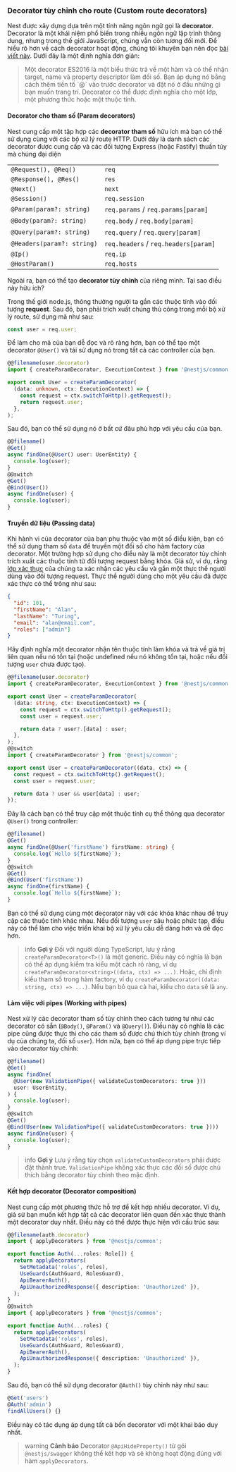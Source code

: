 ### Decorator tùy chỉnh cho route (Custom route decorators)

Nest được xây dựng dựa trên một tính năng ngôn ngữ gọi là **decorator**. Decorator là một khái niệm phổ biến trong nhiều ngôn ngữ lập trình thông dụng, nhưng trong thế giới JavaScript, chúng vẫn còn tương đối mới. Để hiểu rõ hơn về cách decorator hoạt động, chúng tôi khuyên bạn nên đọc [bài viết này](https://medium.com/google-developers/exploring-es7-decorators-76ecb65fb841). Dưới đây là một định nghĩa đơn giản:

<blockquote class="external">
  Một decorator ES2016 là một biểu thức trả về một hàm và có thể nhận target, name và property descriptor làm đối số.
  Bạn áp dụng nó bằng cách thêm tiền tố `@` vào trước decorator và đặt nó ở đầu những gì bạn muốn trang trí. Decorator có thể được định nghĩa cho một lớp, một phương thức hoặc một thuộc tính.
</blockquote>

#### Decorator cho tham số (Param decorators)

Nest cung cấp một tập hợp các **decorator tham số** hữu ích mà bạn có thể sử dụng cùng với các bộ xử lý route HTTP. Dưới đây là danh sách các decorator được cung cấp và các đối tượng Express (hoặc Fastify) thuần túy mà chúng đại diện

<table>
  <tbody>
    <tr>
      <td><code>@Request(), @Req()</code></td>
      <td><code>req</code></td>
    </tr>
    <tr>
      <td><code>@Response(), @Res()</code></td>
      <td><code>res</code></td>
    </tr>
    <tr>
      <td><code>@Next()</code></td>
      <td><code>next</code></td>
    </tr>
    <tr>
      <td><code>@Session()</code></td>
      <td><code>req.session</code></td>
    </tr>
    <tr>
      <td><code>@Param(param?: string)</code></td>
      <td><code>req.params</code> / <code>req.params[param]</code></td>
    </tr>
    <tr>
      <td><code>@Body(param?: string)</code></td>
      <td><code>req.body</code> / <code>req.body[param]</code></td>
    </tr>
    <tr>
      <td><code>@Query(param?: string)</code></td>
      <td><code>req.query</code> / <code>req.query[param]</code></td>
    </tr>
    <tr>
      <td><code>@Headers(param?: string)</code></td>
      <td><code>req.headers</code> / <code>req.headers[param]</code></td>
    </tr>
    <tr>
      <td><code>@Ip()</code></td>
      <td><code>req.ip</code></td>
    </tr>
    <tr>
      <td><code>@HostParam()</code></td>
      <td><code>req.hosts</code></td>
    </tr>
  </tbody>
</table>

Ngoài ra, bạn có thể tạo **decorator tùy chỉnh** của riêng mình. Tại sao điều này hữu ích?

Trong thế giới node.js, thông thường người ta gắn các thuộc tính vào đối tượng **request**. Sau đó, bạn phải trích xuất chúng thủ công trong mỗi bộ xử lý route, sử dụng mã như sau:

```typescript
const user = req.user;
```

Để làm cho mã của bạn dễ đọc và rõ ràng hơn, bạn có thể tạo một decorator `@User()` và tái sử dụng nó trong tất cả các controller của bạn.

```typescript
@@filename(user.decorator)
import { createParamDecorator, ExecutionContext } from '@nestjs/common';

export const User = createParamDecorator(
  (data: unknown, ctx: ExecutionContext) => {
    const request = ctx.switchToHttp().getRequest();
    return request.user;
  },
);
```

Sau đó, bạn có thể sử dụng nó ở bất cứ đâu phù hợp với yêu cầu của bạn.

```typescript
@@filename()
@Get()
async findOne(@User() user: UserEntity) {
  console.log(user);
}
@@switch
@Get()
@Bind(User())
async findOne(user) {
  console.log(user);
}
```

#### Truyền dữ liệu (Passing data)

Khi hành vi của decorator của bạn phụ thuộc vào một số điều kiện, bạn có thể sử dụng tham số `data` để truyền một đối số cho hàm factory của decorator. Một trường hợp sử dụng cho điều này là một decorator tùy chỉnh trích xuất các thuộc tính từ đối tượng request bằng khóa. Giả sử, ví dụ, rằng <a href="techniques/authentication#implementing-passport-strategies">lớp xác thực</a> của chúng ta xác nhận các yêu cầu và gắn một thực thể người dùng vào đối tượng request. Thực thể người dùng cho một yêu cầu đã được xác thực có thể trông như sau:

```json
{
  "id": 101,
  "firstName": "Alan",
  "lastName": "Turing",
  "email": "alan@email.com",
  "roles": ["admin"]
}
```

Hãy định nghĩa một decorator nhận tên thuộc tính làm khóa và trả về giá trị liên quan nếu nó tồn tại (hoặc undefined nếu nó không tồn tại, hoặc nếu đối tượng `user` chưa được tạo).

```typescript
@@filename(user.decorator)
import { createParamDecorator, ExecutionContext } from '@nestjs/common';

export const User = createParamDecorator(
  (data: string, ctx: ExecutionContext) => {
    const request = ctx.switchToHttp().getRequest();
    const user = request.user;

    return data ? user?.[data] : user;
  },
);
@@switch
import { createParamDecorator } from '@nestjs/common';

export const User = createParamDecorator((data, ctx) => {
  const request = ctx.switchToHttp().getRequest();
  const user = request.user;

  return data ? user && user[data] : user;
});
```

Đây là cách bạn có thể truy cập một thuộc tính cụ thể thông qua decorator `@User()` trong controller:

```typescript
@@filename()
@Get()
async findOne(@User('firstName') firstName: string) {
  console.log(`Hello ${firstName}`);
}
@@switch
@Get()
@Bind(User('firstName'))
async findOne(firstName) {
  console.log(`Hello ${firstName}`);
}
```

Bạn có thể sử dụng cùng một decorator này với các khóa khác nhau để truy cập các thuộc tính khác nhau. Nếu đối tượng `user` sâu hoặc phức tạp, điều này có thể làm cho việc triển khai bộ xử lý yêu cầu dễ dàng hơn và dễ đọc hơn.

> info **Gợi ý** Đối với người dùng TypeScript, lưu ý rằng `createParamDecorator<T>()` là một generic. Điều này có nghĩa là bạn có thể áp dụng kiểm tra kiểu một cách rõ ràng, ví dụ `createParamDecorator<string>((data, ctx) => ...)`. Hoặc, chỉ định kiểu tham số trong hàm factory, ví dụ `createParamDecorator((data: string, ctx) => ...)`. Nếu bạn bỏ qua cả hai, kiểu cho `data` sẽ là `any`.

#### Làm việc với pipes (Working with pipes)

Nest xử lý các decorator tham số tùy chỉnh theo cách tương tự như các decorator có sẵn (`@Body()`, `@Param()` và `@Query()`). Điều này có nghĩa là các pipe cũng được thực thi cho các tham số được chú thích tùy chỉnh (trong ví dụ của chúng ta, đối số `user`). Hơn nữa, bạn có thể áp dụng pipe trực tiếp vào decorator tùy chỉnh:

```typescript
@@filename()
@Get()
async findOne(
  @User(new ValidationPipe({ validateCustomDecorators: true }))
  user: UserEntity,
) {
  console.log(user);
}
@@switch
@Get()
@Bind(User(new ValidationPipe({ validateCustomDecorators: true })))
async findOne(user) {
  console.log(user);
}
```

> info **Gợi ý** Lưu ý rằng tùy chọn `validateCustomDecorators` phải được đặt thành true. `ValidationPipe` không xác thực các đối số được chú thích bằng decorator tùy chỉnh theo mặc định.

#### Kết hợp decorator (Decorator composition)

Nest cung cấp một phương thức hỗ trợ để kết hợp nhiều decorator. Ví dụ, giả sử bạn muốn kết hợp tất cả các decorator liên quan đến xác thực thành một decorator duy nhất. Điều này có thể được thực hiện với cấu trúc sau:

```typescript
@@filename(auth.decorator)
import { applyDecorators } from '@nestjs/common';

export function Auth(...roles: Role[]) {
  return applyDecorators(
    SetMetadata('roles', roles),
    UseGuards(AuthGuard, RolesGuard),
    ApiBearerAuth(),
    ApiUnauthorizedResponse({ description: 'Unauthorized' }),
  );
}
@@switch
import { applyDecorators } from '@nestjs/common';

export function Auth(...roles) {
  return applyDecorators(
    SetMetadata('roles', roles),
    UseGuards(AuthGuard, RolesGuard),
    ApiBearerAuth(),
    ApiUnauthorizedResponse({ description: 'Unauthorized' }),
  );
}
```

Sau đó, bạn có thể sử dụng decorator `@Auth()` tùy chỉnh này như sau:

```typescript
@Get('users')
@Auth('admin')
findAllUsers() {}
```

Điều này có tác dụng áp dụng tất cả bốn decorator với một khai báo duy nhất.

> warning **Cảnh báo** Decorator `@ApiHideProperty()` từ gói `@nestjs/swagger` không thể kết hợp và sẽ không hoạt động đúng với hàm `applyDecorators`.
